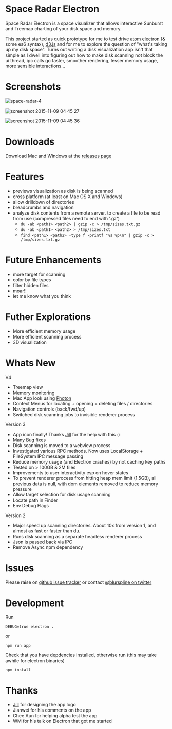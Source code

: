 Space Radar Electron
====
Space Radar Electron is a space visualizer that allows interactive Sunburst and Treemap charting of your disk space and memory.

This project started as quick prototype for me to test drive [atom electron](http://electron.atom.io) (& some es6 syntax), [d3.js](https://d3js.org) and for me to explore the question of "what's taking up my disk space". Turns out writing a disk visualization app isn't that simple as I dwell into figuring out how to make disk scanning not block the ui thread, ipc calls go faster, smoother rendering, lesser memory usage, more sensible interactions...

Screenshots
==
![space-radar-4](https://cloud.githubusercontent.com/assets/314997/11022585/5c847364-869d-11e5-8079-0a16e7d747e4.gif)

![screenshot 2015-11-09 04 45 27](https://cloud.githubusercontent.com/assets/314997/11022582/3cc0bc90-869d-11e5-85c2-e79a0bf7c27f.png)

![screenshot 2015-11-09 04 45 36](https://cloud.githubusercontent.com/assets/314997/11022581/33822b50-869d-11e5-9fe6-2db6b7a81505.png)

Downloads
==
Download Mac and Windows at the [releases page](https://github.com/zz85/space-radar-electron/releases)

Features
==
- previews visualization as disk is being scanned
- cross platform (at least on Mac OS X and Windows)
- allow drilldown of directories
- breadcrumbs and navigation
- analyze disk contents from a remote server. to create a file to be read from use (compressed files need to end with '.gz')
  - `du -ab <path1> <path2> | gzip -c > /tmp/sizes.txt.gz`
  - `du -ab <path1> <path2> > /tmp/sizes.txt`
  - `find <path1> <path2> -type f -printf "%s %p\n" | gzip -c > /tmp/sizes.txt.gz`

Future Enhancements
==
- more target for scanning
- color by file types
- filter hidden files
- moar!!
- let me know what you think

Futher Explorations
==
- More efficient memory usage
- More efficient scanning process
- 3D visualization

Whats New
==
V4
- Treemap view
- Memory monitoring
- Mac App look using [Photon](http://photonkit.com)
- Context Menus for locating + opening + deleting files / directories
- Navigation controls (back/fwd/up)
- Switched disk scanning jobs to invisible renderer process

Version 3
- App icon finally! Thanks [Jill](http://jilln.com/) for the help with this :)
- Many Bug fixes
- Disk scanning is moved to a webview process
- Investigated various RPC methods. Now uses LocalStorage + FileSystem IPC message passing
- Reduce memory usage (and Electron crashes) by not caching key paths
- Tested on > 100GB & 2M files
- Improvements to user interactivity esp on hover states
- To prevent renderer process from hitting heap mem limit (1.5GB), all previous data is null, with dom elements removed to reduce memory pressure
- Allow target selection for disk usage scanning
- Locate path in Finder
- Env Debug Flags

Version 2
- Major speed up scanning directories. About 10x from version 1, and almost as fast or faster than du.
- Runs disk scanning as a separate headless renderer process
- Json is passed back via IPC
- Remove Async npm dependency

Issues
==
Please raise on [github issue tracker](https://github.com/zz85/space-radar-electron/issues) or contact [@blurspline on twitter](http://twitter.com/blurspline)

Development
==

Run

```
DEBUG=true electron .
```

or

```
npm run app
```

Check that you have depdencies installed, otherwise run (this may take awhile for electron binaries)

```
npm install
```

Thanks
==
- [Jill](http://jilln.com/) for designing the app logo
- Jianwei for his comments on the app
- Chee Aun for helping alpha test the app
- WM for his talk on Electron that got me started
